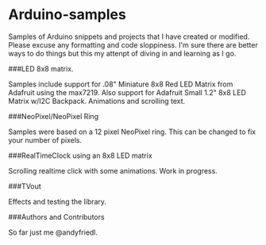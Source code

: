 # Arduino-samples
Samples of Arduino snippets and projects that I have created or modified. Please excuse any formatting and code sloppiness. I'm sure there are better ways to do things but this my attenpt of diving in and learning as I go.

###LED 8x8 matrix.

Samples include support for .08" Miniature 8x8 Red LED Matrix from Adafruit using the max7219. Also support for Adafruit Small 1.2" 8x8 LED Matrix w/I2C Backpack. Animations and scrolling text.

###NeoPixel/NeoPixel Ring

Samples were based on a 12 pixel NeoPixel ring. This can be changed to fix your number of pixels.

###RealTimeClock using an 8x8 LED matrix

Scrolling realtime click with some animations. Work in progress.

###TVout

Effects and testing the library.

###Authors and Contributors

So far just me @andyfriedl.
